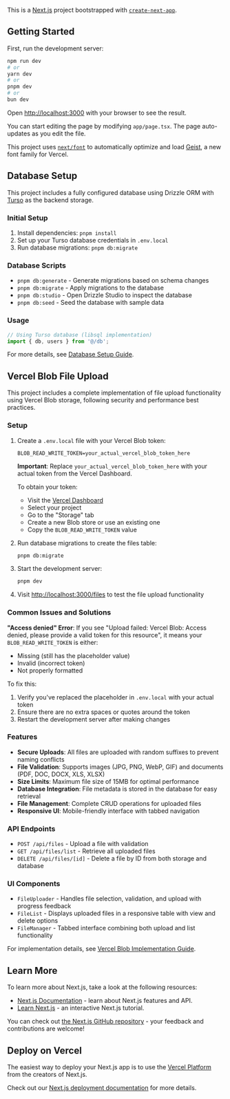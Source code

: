This is a [Next.js](https://nextjs.org) project bootstrapped with [`create-next-app`](https://nextjs.org/docs/app/api-reference/cli/create-next-app).

## Getting Started

First, run the development server:

```bash
npm run dev
# or
yarn dev
# or
pnpm dev
# or
bun dev
```

Open [http://localhost:3000](http://localhost:3000) with your browser to see the result.

You can start editing the page by modifying `app/page.tsx`. The page auto-updates as you edit the file.

This project uses [`next/font`](https://nextjs.org/docs/app/building-your-application/optimizing/fonts) to automatically optimize and load [Geist](https://vercel.com/font), a new font family for Vercel.

## Database Setup

This project includes a fully configured database using Drizzle ORM with [Turso](https://turso.tech) as the backend storage.

### Initial Setup

1. Install dependencies: `pnpm install`
2. Set up your Turso database credentials in `.env.local`
3. Run database migrations: `pnpm db:migrate`

### Database Scripts

- `pnpm db:generate` - Generate migrations based on schema changes
- `pnpm db:migrate` - Apply migrations to the database
- `pnpm db:studio` - Open Drizzle Studio to inspect the database
- `pnpm db:seed` - Seed the database with sample data

### Usage

```typescript
// Using Turso database (libsql implementation)
import { db, users } from '@/db';
```

For more details, see [Database Setup Guide](./guide/database-setup.md).

## Vercel Blob File Upload

This project includes a complete implementation of file upload functionality using Vercel Blob storage, following security and performance best practices.

### Setup

1. Create a `.env.local` file with your Vercel Blob token:
   ```env
   BLOB_READ_WRITE_TOKEN=your_actual_vercel_blob_token_here
   ```
   
   **Important**: Replace `your_actual_vercel_blob_token_here` with your actual token from the Vercel Dashboard.
   
   To obtain your token:
   - Visit the [Vercel Dashboard](https://vercel.com/dashboard)
   - Select your project
   - Go to the "Storage" tab
   - Create a new Blob store or use an existing one
   - Copy the `BLOB_READ_WRITE_TOKEN` value

2. Run database migrations to create the files table:
   ```bash
   pnpm db:migrate
   ```

3. Start the development server:
   ```bash
   pnpm dev
   ```

4. Visit [http://localhost:3000/files](http://localhost:3000/files) to test the file upload functionality

### Common Issues and Solutions

**"Access denied" Error**: 
If you see "Upload failed: Vercel Blob: Access denied, please provide a valid token for this resource", it means your `BLOB_READ_WRITE_TOKEN` is either:
- Missing (still has the placeholder value)
- Invalid (incorrect token)
- Not properly formatted

To fix this:
1. Verify you've replaced the placeholder in `.env.local` with your actual token
2. Ensure there are no extra spaces or quotes around the token
3. Restart the development server after making changes

### Features

- **Secure Uploads**: All files are uploaded with random suffixes to prevent naming conflicts
- **File Validation**: Supports images (JPG, PNG, WebP, GIF) and documents (PDF, DOC, DOCX, XLS, XLSX)
- **Size Limits**: Maximum file size of 15MB for optimal performance
- **Database Integration**: File metadata is stored in the database for easy retrieval
- **File Management**: Complete CRUD operations for uploaded files
- **Responsive UI**: Mobile-friendly interface with tabbed navigation

### API Endpoints

- `POST /api/files` - Upload a file with validation
- `GET /api/files/list` - Retrieve all uploaded files
- `DELETE /api/files/[id]` - Delete a file by ID from both storage and database

### UI Components

- `FileUploader` - Handles file selection, validation, and upload with progress feedback
- `FileList` - Displays uploaded files in a responsive table with view and delete options
- `FileManager` - Tabbed interface combining both upload and list functionality

For implementation details, see [Vercel Blob Implementation Guide](./README-VERCEL-BLOB.md).

## Learn More

To learn more about Next.js, take a look at the following resources:

- [Next.js Documentation](https://nextjs.org/docs) - learn about Next.js features and API.
- [Learn Next.js](https://nextjs.org/learn) - an interactive Next.js tutorial.

You can check out [the Next.js GitHub repository](https://github.com/vercel/next.js) - your feedback and contributions are welcome!

## Deploy on Vercel

The easiest way to deploy your Next.js app is to use the [Vercel Platform](https://vercel.com/new?utm_medium=default-template&filter=next.js&utm_source=create-next-app&utm_campaign=create-next-app-readme) from the creators of Next.js.

Check out our [Next.js deployment documentation](https://nextjs.org/docs/app/building-your-application/deploying) for more details.